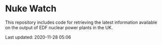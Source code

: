 # Nuke Watch

This repository includes code for retrieving the latest information available on the output of EDF nuclear power plants in the UK.

Last updated: 2020-11-28 05:06